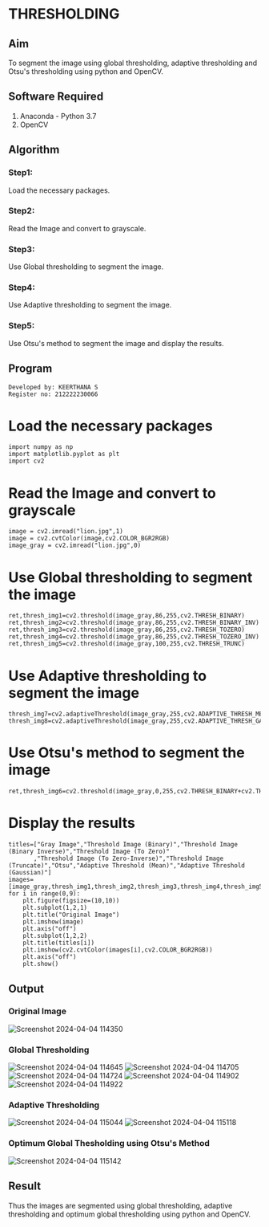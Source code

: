 # THRESHOLDING
## Aim
To segment the image using global thresholding, adaptive thresholding and Otsu's thresholding using python and OpenCV.

## Software Required
1. Anaconda - Python 3.7
2. OpenCV

## Algorithm

### Step1:
Load the necessary packages.

### Step2:
Read the Image and convert to grayscale.

### Step3:
Use Global thresholding to segment the image.

### Step4:
Use Adaptive thresholding to segment the image.

### Step5:
Use Otsu's method to segment the image and display the results.

## Program
```
Developed by: KEERTHANA S
Register no: 212222230066
```
# Load the necessary packages
```
import numpy as np
import matplotlib.pyplot as plt
import cv2
```
# Read the Image and convert to grayscale
```
image = cv2.imread("lion.jpg",1)
image = cv2.cvtColor(image,cv2.COLOR_BGR2RGB)
image_gray = cv2.imread("lion.jpg",0)
```
# Use Global thresholding to segment the image
```
ret,thresh_img1=cv2.threshold(image_gray,86,255,cv2.THRESH_BINARY)
ret,thresh_img2=cv2.threshold(image_gray,86,255,cv2.THRESH_BINARY_INV)
ret,thresh_img3=cv2.threshold(image_gray,86,255,cv2.THRESH_TOZERO)
ret,thresh_img4=cv2.threshold(image_gray,86,255,cv2.THRESH_TOZERO_INV)
ret,thresh_img5=cv2.threshold(image_gray,100,255,cv2.THRESH_TRUNC)
```
# Use Adaptive thresholding to segment the image
```
thresh_img7=cv2.adaptiveThreshold(image_gray,255,cv2.ADAPTIVE_THRESH_MEAN_C,cv2.THRESH_BINARY,11,2)
thresh_img8=cv2.adaptiveThreshold(image_gray,255,cv2.ADAPTIVE_THRESH_GAUSSIAN_C,cv2.THRESH_BINARY,11,2)
```
# Use Otsu's method to segment the image 
```
ret,thresh_img6=cv2.threshold(image_gray,0,255,cv2.THRESH_BINARY+cv2.THRESH_OTSU)
```
# Display the results
```
titles=["Gray Image","Threshold Image (Binary)","Threshold Image (Binary Inverse)","Threshold Image (To Zero)"
       ,"Threshold Image (To Zero-Inverse)","Threshold Image (Truncate)","Otsu","Adaptive Threshold (Mean)","Adaptive Threshold (Gaussian)"]
images=[image_gray,thresh_img1,thresh_img2,thresh_img3,thresh_img4,thresh_img5,thresh_img6,thresh_img7,thresh_img8]
for i in range(0,9):
    plt.figure(figsize=(10,10))
    plt.subplot(1,2,1)
    plt.title("Original Image")
    plt.imshow(image)
    plt.axis("off")
    plt.subplot(1,2,2)
    plt.title(titles[i])
    plt.imshow(cv2.cvtColor(images[i],cv2.COLOR_BGR2RGB))
    plt.axis("off")
    plt.show()

```
## Output

### Original Image
![Screenshot 2024-04-04 114350](https://github.com/vasundrasriravi/THRESHOLDING-/assets/119393983/726c1229-b77e-42b8-b066-9196ddfd9f89)

### Global Thresholding
![Screenshot 2024-04-04 114645](https://github.com/vasundrasriravi/THRESHOLDING-/assets/119393983/ea464692-7672-4bc8-b5a2-d70d3e64fb21)
![Screenshot 2024-04-04 114705](https://github.com/vasundrasriravi/THRESHOLDING-/assets/119393983/02f5c9a1-d533-4ab5-b201-854b65f242b4)
![Screenshot 2024-04-04 114724](https://github.com/vasundrasriravi/THRESHOLDING-/assets/119393983/ecc15c7b-a3f0-4667-be8f-53edeb332262)
![Screenshot 2024-04-04 114902](https://github.com/vasundrasriravi/THRESHOLDING-/assets/119393983/73c177e1-7633-4b79-9c4f-ade6c9138267)
![Screenshot 2024-04-04 114922](https://github.com/vasundrasriravi/THRESHOLDING-/assets/119393983/6dc5e7a7-f5ba-4d59-8735-5edf993c9cd4)

### Adaptive Thresholding
![Screenshot 2024-04-04 115044](https://github.com/vasundrasriravi/THRESHOLDING-/assets/119393983/a4e2a20b-2f12-48c1-a880-7664587d2622)
![Screenshot 2024-04-04 115118](https://github.com/vasundrasriravi/THRESHOLDING-/assets/119393983/6c47b67b-1776-419e-a3da-b08ac6513fde)

### Optimum Global Thesholding using Otsu's Method
![Screenshot 2024-04-04 115142](https://github.com/vasundrasriravi/THRESHOLDING-/assets/119393983/f0f2cef9-52fa-49a5-b031-688016938a04)

## Result
Thus the images are segmented using global thresholding, adaptive thresholding and optimum global thresholding using python and OpenCV.
